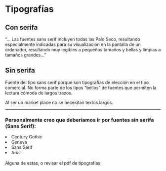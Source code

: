 # Tipografías

## Con serifa

“… Las fuentes sans serif incluyen todas las Palo Seco, resultando especialmente indicadas para su visualización en la pantalla de un ordenador, resultando muy legibles a pequeños tamaños y bellas y limpias a tamaños grandes…”

## Sin serifa

Fuente del tipo sans serif porque son tipografías de elección en el tipo comercial. No forma parte de los tipos “bellos” de fuentes que permiten la lectura cómoda de largos trazos.

Al ser un market place no se necesitan textos largos.


---

### Personalmente creo que deberíamos ir por fuentes sin serifa (Sans Serif): 

<li> Century Gothic </li>
<li> Geneva </li>
<li> Sans Serif </li>
<li> Arial </li>
<br>
Alguna de estas, o revisar el pdf de tipografías
